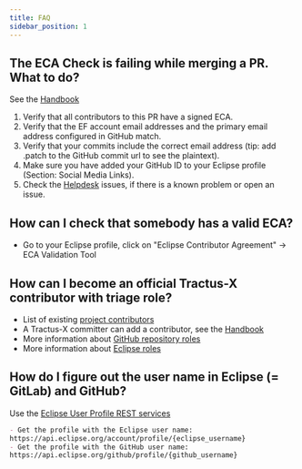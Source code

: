 ```yaml
---
title: FAQ
sidebar_position: 1
---
```


## The ECA Check is failing while merging a PR. What to do?

See the [Handbook](https://www.eclipse.org/projects/handbook/#resources-github)

1. Verify that all contributors to this PR have a signed ECA.
1. Verify that the EF account email addresses and the primary email address configured in GitHub match.
1. Verify that your commits include the correct email address (tip: add .patch to the GitHub commit url to see the plaintext).
1. Make sure you have added your GitHub ID to your Eclipse profile (Section: Social Media Links).
1. Check the [Helpdesk](https://gitlab.eclipse.org/eclipsefdn/helpdesk/-/issues/?sort=created_date&state=opened) issues, if there is a known problem or open an issue.

## How can I check that somebody has a valid ECA?

- Go to your Eclipse profile, click on "Eclipse Contributor Agreement" -> ECA Validation Tool

## How can I become an official Tractus-X contributor with triage role?

- List of existing [project contributors](https://projects.eclipse.org/projects/automotive.tractusx/who)
- A Tractus-X committer can add a contributor, see the [Handbook](https://www.eclipse.org/projects/handbook/#pmi-contributors)
- More information about [GitHub repository roles](https://docs.github.com/en/organizations/managing-user-access-to-your-organizations-repositories/repository-roles-for-an-organization)
- More information about [Eclipse roles](https://eclipse-tractusx.github.io/docs/oss/contributor-committer#official-project-contributor)

## How do I figure out the user name in Eclipse (= GitLab) and GitHub?

Use the [Eclipse User Profile REST services](https://webdev.eclipse.org/docs/api/eclipsefdn-profile-api/#tag/User-Profile)

```md
- Get the profile with the Eclipse user name:
https://api.eclipse.org/account/profile/{eclipse_username}
- Get the profile with the GitHub user name:
https://api.eclipse.org/github/profile/{github_username}
```
